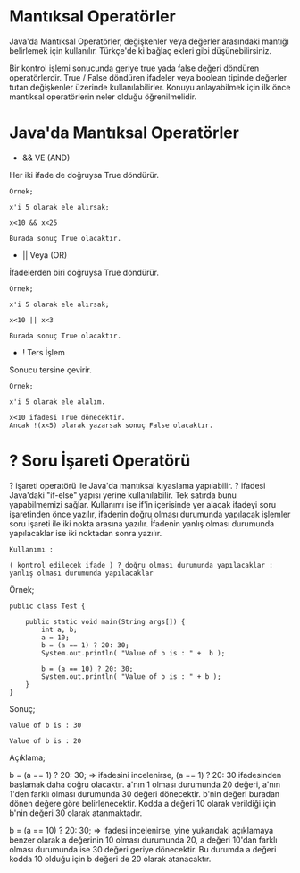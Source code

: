 # Mantıksal Operatörler
Java'da Mantıksal Operatörler, değişkenler veya değerler arasındaki mantığı belirlemek için kullanılır. Türkçe'de ki bağlaç ekleri gibi düşünebilirsiniz.

Bir kontrol işlemi sonucunda geriye true yada false değeri döndüren operatörlerdir. True / False döndüren ifadeler veya boolean tipinde değerler tutan değişkenler üzerinde kullanılabilirler. Konuyu anlayabilmek için ilk önce mantıksal operatörlerin neler olduğu öğrenilmelidir.

# Java'da Mantıksal Operatörler
* && VE (AND)

Her iki ifade de doğruysa True döndürür.

    Örnek;
    
    x'i 5 olarak ele alırsak;
    
    x<10 && x<25
    
    Burada sonuç True olacaktır.

* || Veya (OR)

İfadelerden biri doğruysa True döndürür.

    Örnek;
    
    x'i 5 olarak ele alırsak;
    
    x<10 || x<3
    
    Burada sonuç True olacaktır.

* ! Ters İşlem

Sonucu tersine çevirir.

    Örnek;
    
    x'i 5 olarak ele alalım.
    
    x<10 ifadesi True dönecektir.
    Ancak !(x<5) olarak yazarsak sonuç False olacaktır.

# ? Soru İşareti Operatörü
? işareti operatörü ile Java'da mantıksal kıyaslama yapılabilir. ? ifadesi Java'daki "if-else" yapısı yerine kullanılabilir. Tek satırda bunu yapabilmemizi sağlar. Kullanımı ise if'in içerisinde yer alacak ifadeyi soru işaretinden önce yazılır, ifadenin doğru olması durumunda yapılacak işlemler soru işareti ile iki nokta arasına yazılır. İfadenin yanlış olması durumunda yapılacaklar ise iki noktadan sonra yazılır.

    Kullanımı :
    
    ( kontrol edilecek ifade ) ? doğru olması durumunda yapılacaklar : yanlış olması durumunda yapılacaklar

Örnek;

    public class Test {
    
        public static void main(String args[]) {
            int a, b;
            a = 10;
            b = (a == 1) ? 20: 30;
            System.out.println( "Value of b is : " +  b );

            b = (a == 10) ? 20: 30;
            System.out.println( "Value of b is : " + b );
        }
    }

Sonuç;

    Value of b is : 30
    
    Value of b is : 20


Açıklama;

b = (a == 1) ? 20: 30; => ifadesini incelenirse, (a == 1) ? 20: 30 ifadesinden başlamak daha doğru olacaktır. a'nın 1 olması durumunda 20 değeri, a'nın 1'den farklı olması durumunda 30 değeri dönecektir. b'nin değeri buradan dönen değere göre belirlenecektir. Kodda a değeri 10 olarak verildiği için b'nin değeri 30 olarak atanmaktadır.

b = (a == 10) ? 20: 30; => ifadesi incelenirse, yine yukarıdaki açıklamaya benzer olarak a değerinin 10 olması durumunda 20, a değeri 10'dan farklı olması durumunda ise 30 değeri geriye dönecektir. Bu durumda a değeri kodda 10 olduğu için b değeri de 20 olarak atanacaktır.